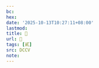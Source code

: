 ```yaml
---
bc:
hex:
date: '2025-10-13T10:27:11+08:00'
lastmod:
title: 􁷉
url: 􁷉
tags: [貳]
src: DCCV
note:
---
```

